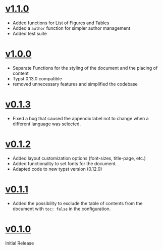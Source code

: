 # [v1.1.0](https://github.com/npikall/vienna-tech/releases/tag/v1.1.0)
- Added functions for List of Figures and Tables
- Added a `author` function for simpler author management
- Added test suite

# [v1.0.0](https://github.com/npikall/vienna-tech/releases/tag/v1.0.0)
- Separate Functions for the styling of the document and the placing of content
- Typst 0.13.0 compatible
- removed unnecessary features and simplified the codebase

# [v0.1.3](https://github.com/npikall/vienna-tech/releases/tag/v0.1.3)
- Fixed a bug that caused the appendix label not to change when a different language was selected.

# [v0.1.2](https://github.com/npikall/vienna-tech/releases/tag/v0.1.2)
- Added layout customization options (font-sizes, title-page, etc.)
- Added functionality to set fonts for the document.
- Adapted code to new typst version (0.12.0)

# [v0.1.1](https://github.com/npikall/vienna-tech/releases/tag/v0.1.1)
- Added the possibility to exclude the table of contents from the document with `toc: false` in the configuration.

# [v0.1.0](https://github.com/npikall/vienna-tech/releases/tag/v0.1.0)
Initial Release